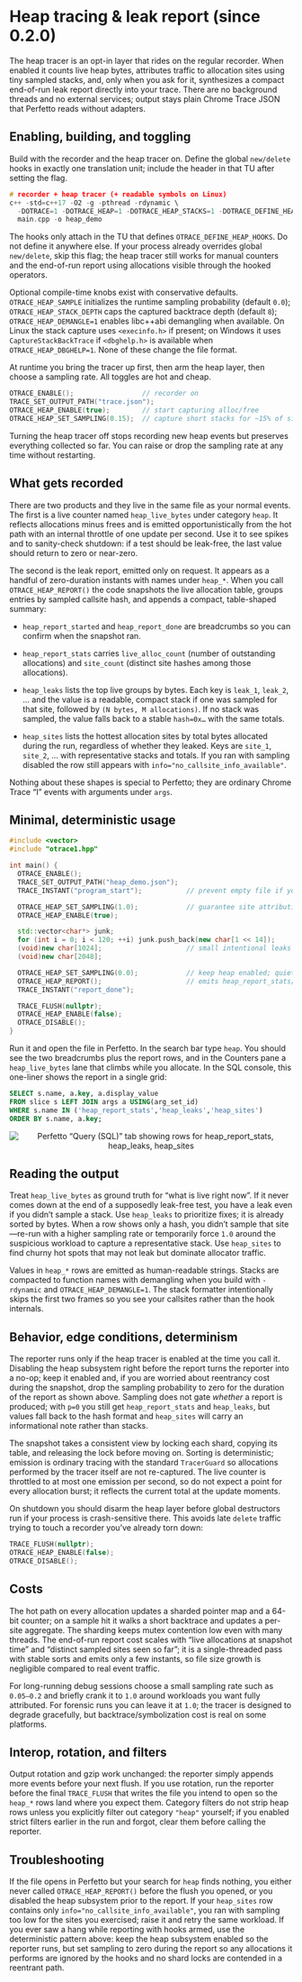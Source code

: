# Heap tracing & leak report (since 0.2.0)

The heap tracer is an opt-in layer that rides on the regular recorder. When enabled it counts live heap bytes, attributes traffic to allocation sites using tiny sampled stacks, and, only when you ask for it, synthesizes a compact end-of-run leak report directly into your trace. There are no background threads and no external services; output stays plain Chrome Trace JSON that Perfetto reads without adapters.

## Enabling, building, and toggling

Build with the recorder and the heap tracer on. Define the global `new/delete` hooks in exactly one translation unit; include the header in that TU after setting the flag.
```cpp
# recorder + heap tracer (+ readable symbols on Linux)
c++ -std=c++17 -O2 -g -pthread -rdynamic \
  -DOTRACE=1 -DOTRACE_HEAP=1 -DOTRACE_HEAP_STACKS=1 -DOTRACE_DEFINE_HEAP_HOOKS=1 \
  main.cpp -o heap_demo
```
The hooks only attach in the TU that defines `OTRACE_DEFINE_HEAP_HOOKS`. Do not define it anywhere else. If your process already overrides global `new/delete`, skip this flag; the heap tracer still works for manual counters and the end-of-run report using allocations visible through the hooked operators.

Optional compile-time knobs exist with conservative defaults. `OTRACE_HEAP_SAMPLE` initializes the runtime sampling probability (default `0.0`); `OTRACE_HEAP_STACK_DEPTH` caps the captured backtrace depth (default `8`); `OTRACE_HEAP_DEMANGLE=1` enables libc++abi demangling when available. On Linux the stack capture uses `<execinfo.h>` if present; on Windows it uses `CaptureStackBackTrace` if `<dbghelp.h>` is available when `OTRACE_HEAP_DBGHELP=1`. None of these change the file format.

At runtime you bring the tracer up first, then arm the heap layer, then choose a sampling rate. All toggles are hot and cheap.
```cpp
OTRACE_ENABLE();                 // recorder on
TRACE_SET_OUTPUT_PATH("trace.json");
OTRACE_HEAP_ENABLE(true);        // start capturing alloc/free
OTRACE_HEAP_SET_SAMPLING(0.15);  // capture short stacks for ~15% of sites
```
Turning the heap tracer off stops recording new heap events but preserves everything collected so far. You can raise or drop the sampling rate at any time without restarting.

## What gets recorded

There are two products and they live in the same file as your normal events. The first is a live counter named `heap_live_bytes` under category `heap`. It reflects allocations minus frees and is emitted opportunistically from the hot path with an internal throttle of one update per second. Use it to see spikes and to sanity-check shutdown: if a test should be leak-free, the last value should return to zero or near-zero.

The second is the leak report, emitted only on request. It appears as a handful of zero-duration instants with names under `heap_*`. When you call `OTRACE_HEAP_REPORT()` the code snapshots the live allocation table, groups entries by sampled callsite hash, and appends a compact, table-shaped summary:

- `heap_report_started` and `heap_report_done` are breadcrumbs so you can confirm when the snapshot ran.
    
- `heap_report_stats` carries `live_alloc_count` (number of outstanding allocations) and `site_count` (distinct site hashes among those allocations).
    
- `heap_leaks` lists the top live groups by bytes. Each key is `leak_1`, `leak_2`, … and the value is a readable, compact stack if one was sampled for that site, followed by `(N bytes, M allocations)`. If no stack was sampled, the value falls back to a stable `hash=0x…` with the same totals.
    
- `heap_sites` lists the hottest allocation sites by total bytes allocated during the run, regardless of whether they leaked. Keys are `site_1`, `site_2`, … with representative stacks and totals. If you ran with sampling disabled the row still appears with `info="no_callsite_info_available"`.
    

Nothing about these shapes is special to Perfetto; they are ordinary Chrome Trace “I” events with arguments under `args`.

## Minimal, deterministic usage
```cpp
#include <vector>
#include "otrace1.hpp"

int main() {
  OTRACE_ENABLE();
  TRACE_SET_OUTPUT_PATH("heap_demo.json");
  TRACE_INSTANT("program_start");           // prevent empty file if you misconfigure heap

  OTRACE_HEAP_SET_SAMPLING(1.0);            // guarantee site attribution in this window
  OTRACE_HEAP_ENABLE(true);

  std::vector<char*> junk;
  for (int i = 0; i < 120; ++i) junk.push_back(new char[1 << 14]);
  (void)new char[1024];                     // small intentional leaks
  (void)new char[2048];

  OTRACE_HEAP_SET_SAMPLING(0.0);            // keep heap enabled; quiet the hooks
  OTRACE_HEAP_REPORT();                     // emits heap_report_stats/leaks/sites
  TRACE_INSTANT("report_done");

  TRACE_FLUSH(nullptr);
  OTRACE_HEAP_ENABLE(false);
  OTRACE_DISABLE();
}
```

Run it and open the file in Perfetto. In the search bar type `heap`. You should see the two breadcrumbs plus the report rows, and in the Counters pane a `heap_live_bytes` lane that climbs while you allocate. In the SQL console, this one-liner shows the report in a single grid:
```sql
SELECT s.name, a.key, a.display_value
FROM slice s LEFT JOIN args a USING(arg_set_id)
WHERE s.name IN ('heap_report_stats','heap_leaks','heap_sites')
ORDER BY s.name, a.key;
```
<p align="center"> <img src="../docs/images/heap-tracingSQLQuery.png" alt="Perfetto “Query (SQL)” tab showing rows for heap_report_stats, heap_leaks, heap_sites" title="Perfetto Query(SQL)"> </p>

## Reading the output

Treat `heap_live_bytes` as ground truth for “what is live right now”. If it never comes down at the end of a supposedly leak-free test, you have a leak even if you didn’t sample a stack. Use `heap_leaks` to prioritize fixes; it is already sorted by bytes. When a row shows only a hash, you didn’t sample that site—re-run with a higher sampling rate or temporarily force `1.0` around the suspicious workload to capture a representative stack. Use `heap_sites` to find churny hot spots that may not leak but dominate allocator traffic.

Values in `heap_*` rows are emitted as human-readable strings. Stacks are compacted to function names with demangling when you build with `-rdynamic` and `OTRACE_HEAP_DEMANGLE=1`. The stack formatter intentionally skips the first two frames so you see your callsites rather than the hook internals.

## Behavior, edge conditions, determinism

The reporter runs only if the heap tracer is enabled at the time you call it. Disabling the heap subsystem right before the report turns the reporter into a no-op; keep it enabled and, if you are worried about reentrancy cost during the snapshot, drop the sampling probability to zero for the duration of the report as shown above. Sampling does not gate _whether_ a report is produced; with `p=0` you still get `heap_report_stats` and `heap_leaks`, but values fall back to the hash format and `heap_sites` will carry an informational note rather than stacks.

The snapshot takes a consistent view by locking each shard, copying its table, and releasing the lock before moving on. Sorting is deterministic; emission is ordinary tracing with the standard `TracerGuard` so allocations performed by the tracer itself are not re-captured. The live counter is throttled to at most one emission per second, so do not expect a point for every allocation burst; it reflects the current total at the update moments.

On shutdown you should disarm the heap layer before global destructors run if your process is crash-sensitive there. This avoids late `delete` traffic trying to touch a recorder you’ve already torn down:
```cpp
TRACE_FLUSH(nullptr);
OTRACE_HEAP_ENABLE(false);
OTRACE_DISABLE();
```
## Costs

The hot path on every allocation updates a sharded pointer map and a 64-bit counter; on a sample hit it walks a short backtrace and updates a per-site aggregate. The sharding keeps mutex contention low even with many threads. The end-of-run report cost scales with “live allocations at snapshot time” and “distinct sampled sites seen so far”; it is a single-threaded pass with stable sorts and emits only a few instants, so file size growth is negligible compared to real event traffic.

For long-running debug sessions choose a small sampling rate such as `0.05–0.2` and briefly crank it to `1.0` around workloads you want fully attributed. For forensic runs you can leave it at `1.0`; the tracer is designed to degrade gracefully, but backtrace/symbolization cost is real on some platforms.

## Interop, rotation, and filters

Output rotation and gzip work unchanged: the reporter simply appends more events before your next flush. If you use rotation, run the reporter before the final `TRACE_FLUSH` that writes the file you intend to open so the `heap_*` rows land where you expect them. Category filters do not strip heap rows unless you explicitly filter out category `"heap"` yourself; if you enabled strict filters earlier in the run and forgot, clear them before calling the reporter.

## Troubleshooting

If the file opens in Perfetto but your search for `heap` finds nothing, you either never called `OTRACE_HEAP_REPORT()` before the flush you opened, or you disabled the heap subsystem prior to the report. If your `heap_sites` row contains only `info="no_callsite_info_available"`, you ran with sampling too low for the sites you exercised; raise it and retry the same workload. If you ever saw a hang while reporting with hooks armed, use the deterministic pattern above: keep the heap subsystem enabled so the reporter runs, but set sampling to zero during the report so any allocations it performs are ignored by the hooks and no shard locks are contended in a reentrant path.
